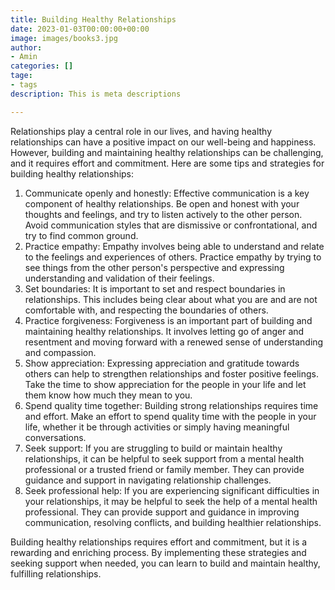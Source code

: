 ```yaml
---
title: Building Healthy Relationships
date: 2023-01-03T00:00:00+00:00
image: images/books3.jpg
author:
- Amin
categories: []
tage:
- tags
description: This is meta descriptions

---
```

Relationships play a central role in our lives, and having healthy relationships can have a positive impact on our well-being and happiness. However, building and maintaining healthy relationships can be challenging, and it requires effort and commitment. Here are some tips and strategies for building healthy relationships:

1. Communicate openly and honestly: Effective communication is a key component of healthy relationships. Be open and honest with your thoughts and feelings, and try to listen actively to the other person. Avoid communication styles that are dismissive or confrontational, and try to find common ground.
2. Practice empathy: Empathy involves being able to understand and relate to the feelings and experiences of others. Practice empathy by trying to see things from the other person's perspective and expressing understanding and validation of their feelings.
3. Set boundaries: It is important to set and respect boundaries in relationships. This includes being clear about what you are and are not comfortable with, and respecting the boundaries of others.
4. Practice forgiveness: Forgiveness is an important part of building and maintaining healthy relationships. It involves letting go of anger and resentment and moving forward with a renewed sense of understanding and compassion.
5. Show appreciation: Expressing appreciation and gratitude towards others can help to strengthen relationships and foster positive feelings. Take the time to show appreciation for the people in your life and let them know how much they mean to you.
6. Spend quality time together: Building strong relationships requires time and effort. Make an effort to spend quality time with the people in your life, whether it be through activities or simply having meaningful conversations.
7. Seek support: If you are struggling to build or maintain healthy relationships, it can be helpful to seek support from a mental health professional or a trusted friend or family member. They can provide guidance and support in navigating relationship challenges.
8. Seek professional help: If you are experiencing significant difficulties in your relationships, it may be helpful to seek the help of a mental health professional. They can provide support and guidance in improving communication, resolving conflicts, and building healthier relationships.

Building healthy relationships requires effort and commitment, but it is a rewarding and enriching process. By implementing these strategies and seeking support when needed, you can learn to build and maintain healthy, fulfilling relationships.